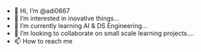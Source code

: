 - 👋 Hi, I’m @adi0667
- 👀 I’m interested in inovative things...
- 🌱 I’m currently learning AI & DS Engineering...
- 💞️ I’m looking to collaborate on small scale learning projects....
- 📫 How to reach me 

<!---
adi0667/adi0667 is a ✨ special ✨ repository because its `README.md` (this file) appears on your GitHub profile.
You can click the Preview link to take a look at your changes.
--->
